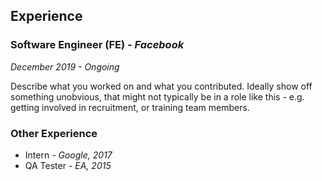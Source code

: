 ## Experience

### Software Engineer (FE) _- Facebook_

_December 2019 - Ongoing_

Describe what you worked on and what you contributed. Ideally show off something unobvious, that might not typically be in a role like this - e.g. getting involved in recruitment, or training team members.

### Other Experience

- Intern _- Google, 2017_
- QA Tester _- EA, 2015_
